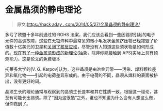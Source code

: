 # 金属晶须的静电理论

> 原文:[https://hack aday . com/2014/05/27/金属晶须的静电理论/](https://hackaday.com/2014/05/27/the-electrostatic-theory-of-metal-whiskers/)

多亏了欧盟十多年前通过的 ROHS 法案，我们应该会看到一些因锡须引起的电子元件的高调故障。这些在无铅焊料中最常见的微小毛发状金属挤压物已经摧毁了价值数十亿美元的卫星和[关闭了核反应堆](http://nepp.nasa.gov/whisker/reference/tech_papers/2005-dadonna-nuclear-reactor-shutdown.pdf)，尽管没有人知道这些须状物是如何形成的。[现在有了一种金属须形成的新理论](http://journals.aps.org/prapplied/abstract/10.1103/PhysRevApplied.1.044001#physics_summary)(抽象，除非你能接触到 APS)实际上具有预测能力。这是论文的免费版本

托莱多大学的[V. G. Karpov]认为，这些晶须是由冶金异常——污染、焊料颗粒差异和氧化物——引起的电荷差异形成的。由于电荷的不同，晶须从焊料的表面被挤出，没有更好的词。

晶须生长的理论通常与观察到的晶须生长速率和其它性质一致。根据这一理论，甚至有可能长出锡须。除了“因为这很酷”之外，谁也不知道为什么会有人想这么做，但你做到了。